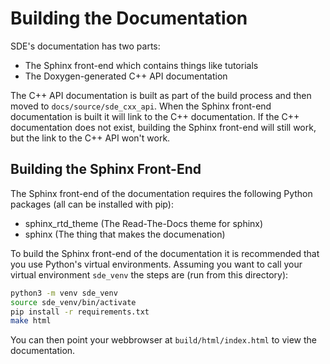 Building the Documentation
==========================

SDE's documentation has two parts:

- The Sphinx front-end which contains things like tutorials
- The Doxygen-generated C++ API documentation

The C++ API documentation is built as part of the build process and then moved
to `docs/source/sde_cxx_api`. When the Sphinx front-end documentation is built 
it will link to the C++ documentation. If the C++ documentation does not exist,
building the Sphinx front-end will still work, but the link to the C++ API won't
work.

Building the Sphinx Front-End
-----------------------------

The Sphinx front-end of the documentation requires the following Python packages
(all can be installed with pip):

- sphinx_rtd_theme (The Read-The-Docs theme for sphinx)
- sphinx (The thing that makes the documenation)

To build the Sphinx front-end of the documentation it is recommended that you
use Python's virtual environments. Assuming you want to call your virtual
environment `sde_venv` the steps are (run from this directory):

```.bash
python3 -m venv sde_venv
source sde_venv/bin/activate
pip install -r requirements.txt
make html
```

You can then point your webbrowser at `build/html/index.html` to view the 
documentation.